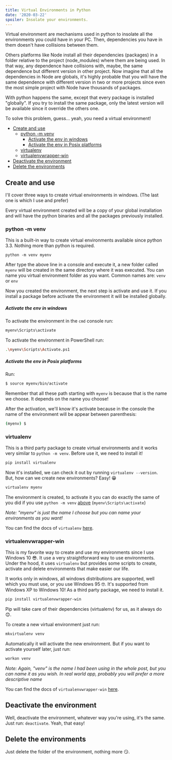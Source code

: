 ```yaml
---
title: Virtual Environments in Python
date: '2020-03-22'
spoiler: Insolate your environments.
---
```


Virtual environment are mechanisms used in python to insolate all the environments you could have in your PC. Then, dependencies you have in them doesn't have collisions between them. 

Others platforms like Node install all their dependencies (packages) in a folder relative to the project (node_modules) where them are being used. In that way, any dependence have collisions with, maybe, the same dependence but different version in other project. Now imagine that all the dependencies in Node are globals, it's highly probable that you will have the same dependence with different version in two or more projects since even the most simple project with Node have thousands of packages.

With python happens the same, except that every package is installed "globally". If you try to install the same package, only the latest version will be available since it override the others one.

To solve this problem, guess... yeah, you need a virtual environment!

- [Create and use](#create-and-use)
  - [python -m venv](#python--m-venv)
      - [Activate the env in windows](#activate-the-env-in-windows)
      - [Activate the env in Posix platforms](#activate-the-env-in-posix-platforms)
  - [virtualenv](#virtualenv)
  - [virtualenvwrapper-win](#virtualenvwrapper-win)
- [Deactivate the environment](#deactivate-the-environment)
- [Delete the environments](#delete-the-environments)


## Create and use

I'll cover three ways to create virtual environments in windows. (The last one is which I use and prefer)

Every virtual environment created will be a copy of your global installation and will have the python binaries and all the packages previously installed.

### python -m venv

This is a built-in way to create virtual environments available since python 3.3. Nothing more than python is required.

```console
python -m venv myenv
```

After type the above line in a console and execute it, a new folder called `myenv` will be created in the same directory where it was executed. You can name you virtual environment folder as you want. Common names are: `venv` or `env`

Now you created the environment, the next step is activate and use it. If you install a package before activate the environment it will be installed globally.

##### Activate the env in windows

To activate the environment in the `cmd` console run:

```bash
myenv\Scripts\activate
```

To activate the environment in PowerShell run:

```bash
.\myenv\Scripts\Activate.ps1
```

##### Activate the env in Posix platforms

Run:

```bash
$ source myenv/bin/activate
```

Remember that all these path starting with `myenv` is because that is the name we choose. It depends on the name you choose!


After the activation, we'll know it's activate because in the console the name of the environment will be appear between parenthesis:

```bash
(myenv) $
```

### virtualenv

This is a third party package to create virtual environments and it works very similar to `python -m venv`. Before use it, we need to install it!

```bash
pip install virtualenv
```

Now it's installed, we can check it out by running `virtualenv --version`. But, how can we create new environments? Easy! 😁

```bash
virtualenv myenv
```

The environment is created, to activate it you can do exactly the same of you did if you use `python -m venv` [above](#activate-the-env-in-windows) (`myenv\Scripts\activate`)

*Note: "myenv" is just the name I choose but you can name your environments as you want!*

You can find the docs of `virtualenv` [here](https://virtualenv.pypa.io/).

### virtualenvwrapper-win

This is my favorite way to create and use my environments since I use Windows 10 😎. It use a very straightforward way to use environments. Under the hood, it uses `virtualenv` but provides some scripts to create, activate and delete environments that make easier our life.

It works only in windows, all windows distributions are supported, well which you must use, or you use Windows 95 🤓. It's supported from Windows XP to Windows 10! As a third party package, we need to install it.

```bash
pip install virtualenvwrapper-win
```

Pip will take care of their dependencies (virtualenv) for us, as it always do 😊.

To create a new virtual environment just run:

```bash
mkvirtualenv venv
```

Automatically it will activate the new environment. But if you want to activate yourself later, just run:

```bash
workon venv
```

*Note: Again, "venv" is the name I had been using in the whole post, but you can name it as you wish. In real world app, probably you will prefer a more descriptive name*

You can find the docs of `virtualenvwrapper-win` [here](https://pypi.org/project/virtualenvwrapper-win/).

## Deactivate the environment

Well, deactivate the environment, whatever way you're using, it's the same. Just run: `deactivate`. Yeah, that easy!

## Delete the environments

Just delete the folder of the environment, nothing more 😏. 

